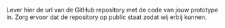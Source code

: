 Lever hier de url van de GitHub repository met de code van jouw prototype in. Zorg ervoor dat de repository op public staat zodat wij erbij kunnen.

